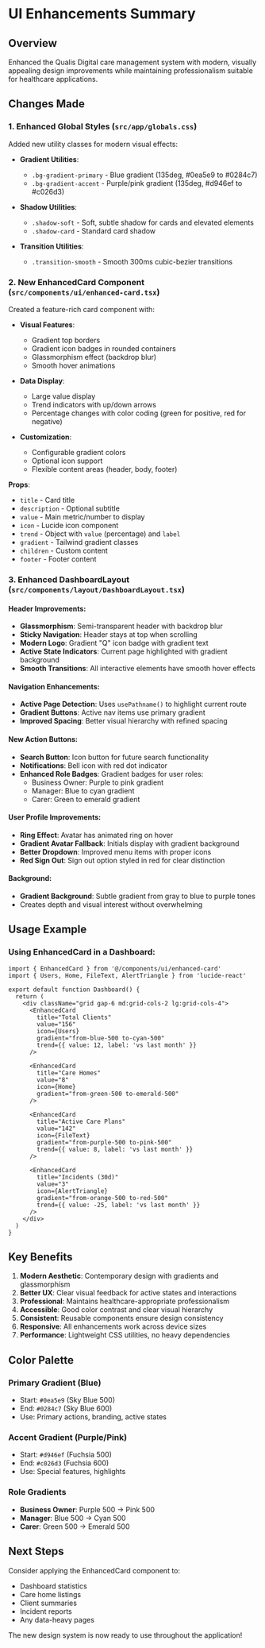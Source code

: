 # UI Enhancements Summary

## Overview
Enhanced the Qualis Digital care management system with modern, visually appealing design improvements while maintaining professionalism suitable for healthcare applications.

## Changes Made

### 1. Enhanced Global Styles (`src/app/globals.css`)
Added new utility classes for modern visual effects:

- **Gradient Utilities**:
  - `.bg-gradient-primary` - Blue gradient (135deg, #0ea5e9 to #0284c7)
  - `.bg-gradient-accent` - Purple/pink gradient (135deg, #d946ef to #c026d3)

- **Shadow Utilities**:
  - `.shadow-soft` - Soft, subtle shadow for cards and elevated elements
  - `.shadow-card` - Standard card shadow
  
- **Transition Utilities**:
  - `.transition-smooth` - Smooth 300ms cubic-bezier transitions

### 2. New EnhancedCard Component (`src/components/ui/enhanced-card.tsx`)
Created a feature-rich card component with:

- **Visual Features**:
  - Gradient top borders
  - Gradient icon badges in rounded containers
  - Glassmorphism effect (backdrop blur)
  - Smooth hover animations
  
- **Data Display**:
  - Large value display
  - Trend indicators with up/down arrows
  - Percentage changes with color coding (green for positive, red for negative)
  
- **Customization**:
  - Configurable gradient colors
  - Optional icon support
  - Flexible content areas (header, body, footer)

**Props**:
- `title` - Card title
- `description` - Optional subtitle
- `value` - Main metric/number to display
- `icon` - Lucide icon component
- `trend` - Object with `value` (percentage) and `label`
- `gradient` - Tailwind gradient classes
- `children` - Custom content
- `footer` - Footer content

### 3. Enhanced DashboardLayout (`src/components/layout/DashboardLayout.tsx`)

#### Header Improvements:
- **Glassmorphism**: Semi-transparent header with backdrop blur
- **Sticky Navigation**: Header stays at top when scrolling
- **Modern Logo**: Gradient "Q" icon badge with gradient text
- **Active State Indicators**: Current page highlighted with gradient background
- **Smooth Transitions**: All interactive elements have smooth hover effects

#### Navigation Enhancements:
- **Active Page Detection**: Uses `usePathname()` to highlight current route
- **Gradient Buttons**: Active nav items use primary gradient
- **Improved Spacing**: Better visual hierarchy with refined spacing

#### New Action Buttons:
- **Search Button**: Icon button for future search functionality
- **Notifications**: Bell icon with red dot indicator
- **Enhanced Role Badges**: Gradient badges for user roles:
  - Business Owner: Purple to pink gradient
  - Manager: Blue to cyan gradient
  - Carer: Green to emerald gradient

#### User Profile Improvements:
- **Ring Effect**: Avatar has animated ring on hover
- **Gradient Avatar Fallback**: Initials display with gradient background
- **Better Dropdown**: Improved menu items with proper icons
- **Red Sign Out**: Sign out option styled in red for clear distinction

#### Background:
- **Gradient Background**: Subtle gradient from gray to blue to purple tones
- Creates depth and visual interest without overwhelming

## Usage Example

### Using EnhancedCard in a Dashboard:

```tsx
import { EnhancedCard } from '@/components/ui/enhanced-card'
import { Users, Home, FileText, AlertTriangle } from 'lucide-react'

export default function Dashboard() {
  return (
    <div className="grid gap-6 md:grid-cols-2 lg:grid-cols-4">
      <EnhancedCard
        title="Total Clients"
        value="156"
        icon={Users}
        gradient="from-blue-500 to-cyan-500"
        trend={{ value: 12, label: 'vs last month' }}
      />
      
      <EnhancedCard
        title="Care Homes"
        value="8"
        icon={Home}
        gradient="from-green-500 to-emerald-500"
      />
      
      <EnhancedCard
        title="Active Care Plans"
        value="142"
        icon={FileText}
        gradient="from-purple-500 to-pink-500"
        trend={{ value: 8, label: 'vs last month' }}
      />
      
      <EnhancedCard
        title="Incidents (30d)"
        value="3"
        icon={AlertTriangle}
        gradient="from-orange-500 to-red-500"
        trend={{ value: -25, label: 'vs last month' }}
      />
    </div>
  )
}
```

## Key Benefits

1. **Modern Aesthetic**: Contemporary design with gradients and glassmorphism
2. **Better UX**: Clear visual feedback for active states and interactions
3. **Professional**: Maintains healthcare-appropriate professionalism
4. **Accessible**: Good color contrast and clear visual hierarchy
5. **Consistent**: Reusable components ensure design consistency
6. **Responsive**: All enhancements work across device sizes
7. **Performance**: Lightweight CSS utilities, no heavy dependencies

## Color Palette

### Primary Gradient (Blue)
- Start: `#0ea5e9` (Sky Blue 500)
- End: `#0284c7` (Sky Blue 600)
- Use: Primary actions, branding, active states

### Accent Gradient (Purple/Pink)
- Start: `#d946ef` (Fuchsia 500)
- End: `#c026d3` (Fuchsia 600)
- Use: Special features, highlights

### Role Gradients
- **Business Owner**: Purple 500 → Pink 500
- **Manager**: Blue 500 → Cyan 500
- **Carer**: Green 500 → Emerald 500

## Next Steps

Consider applying the EnhancedCard component to:
- Dashboard statistics
- Care home listings
- Client summaries
- Incident reports
- Any data-heavy pages

The new design system is now ready to use throughout the application!
